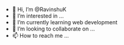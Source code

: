 - 👋 Hi, I’m @RavinshuK
- 👀 I’m interested in ...
- 🌱 I’m currently learning web development
- 💞️ I’m looking to collaborate on ...
- 📫 How to reach me ...

<!---
RavinshuK/RavinshuK is a ✨ special ✨ repository because its `README.md` (this file) appears on your GitHub profile.
You can click the Preview link to take a look at your changes.
--->
